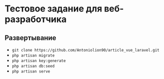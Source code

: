 # Тестовое задание для веб-разработчика

## Развертывание

* `git clone https://github.com/Antoniolion90/article_vue_laravel.git`
* `php artisan migrate`
* `php artisan key:generate`
* `php artisan db:seed`
* `php artisan serve`
